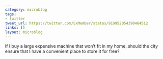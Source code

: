 ```yaml
---
category: microblog
tags:
- twitter
tweet_url: https://twitter.com/ExMember/status/919952054390464512
links: []
layout: microblog
---
```

If I buy a large expensive machine that won’t fit in my home, should the city ensure that I have a convenient place to store it for free?

